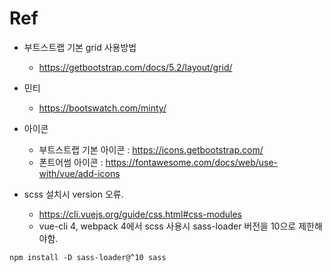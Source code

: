 # Ref
- 부트스트랩 기본 grid 사용방법
    - https://getbootstrap.com/docs/5.2/layout/grid/

- 민티
    - https://bootswatch.com/minty/
    
- 아이콘
    - 부트스트랩 기본 아이콘 : https://icons.getbootstrap.com/
    - 폰트어썸 아이콘 : https://fontawesome.com/docs/web/use-with/vue/add-icons
- scss 설치시 version 오류.
    - https://cli.vuejs.org/guide/css.html#css-modules
    - vue-cli 4, webpack 4에서 scss 사용시 sass-loader 버전을 10으로 제한해야함.
```
npm install -D sass-loader@^10 sass
```
